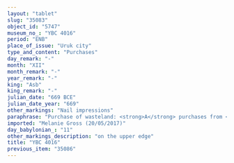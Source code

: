 ```yaml
---
layout: "tablet"
slug: "35083"
object_id: "5747"
museum_no_: "YBC 4016"
period: "ENB"
place_of_issue: "Uruk city"
type_and_content: "Purchases"
day_remark: "-"
month: "XII"
month_remark: "-"
year_remark: "-"
king: "Asb"
king_remark: "-"
julian_date: "669 BCE"
julian_date_year: "669"
other_markings: "Nail impressions"
paraphrase: "Purchase of wasteland: <strong>A</strong> purchases from <strong>B</strong> wasteland (<em>ki&scaron;ubb&ucirc;</em>). It is located in the district of Uruk (<em>erṣet</em> Uruk) in the area of the Adad Temple (<em>qereb bīt </em>Adad). Its upper side (in the north) borders on the house of <strong>C<sub>1</sub></strong> and its lower side (in the south) on the house of <strong>C<sub>2</sub></strong>. The sold land measures 30 x 9 cubits (15 x 4.5 m). Witnesses and the scribe.<br /> <br /> <strong>C<sub>1</sub></strong> = Aplāya/Nab&ucirc;-u&scaron;ēzib; <strong>C<sub>2</sub></strong> = Ha&scaron;dia/Inaṣ"
imported: "Melanie Gross (20/05/2017)"
day_babylonian_: "11"
other_markings_description: "on the upper edge"
title: "YBC 4016"
previous_item: "35086"
---
```

